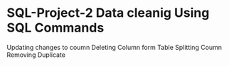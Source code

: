 # SQL-Project-2 Data cleanig Using SQL Commands
Updating changes to coumn
Deleting Column form Table 
Splitting Coumn
Removing Duplicate 

